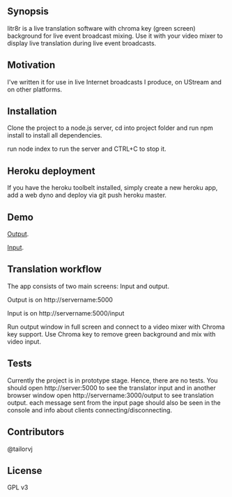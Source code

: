 ## Synopsis

litr8r is a live translation software with chroma key (green screen) background for live event broadcast mixing. Use it with your video mixer to display live translation during live event broadcasts.

## Motivation

I've written it for use in live Internet broadcasts I produce, on UStream and on other platforms. 

## Installation

Clone the project to a node.js server, cd into project folder and run npm install to install all dependencies. 

run node index to run the server and CTRL+C to stop it. 

## Heroku deployment

If you have the heroku toolbelt installed, simply create a new heroku app, add a web dyno and deploy via git push heroku master.

## Demo

[Output](https://tranquil-anchorage-5276.herokuapp.com/).

[Input](https://tranquil-anchorage-5276.herokuapp.com/input).

## Translation workflow
The app consists of two main screens: Input and output. 

Output is on http://servername:5000

Input is on http://servername:5000/input

Run output window in full screen and connect to a video mixer with Chroma key support. Use Chroma key to remove green background and mix with video input. 

## Tests

Currently the project is in prototype stage. Hence, there are no tests. You should open http://server:5000 to see the translator input and in another browser window open http://servername:3000/output to see translation output. each message sent from the input page should also be seen in the console and info about clients connecting/disconnecting.

## Contributors

@tailorvj

## License

GPL v3

